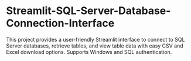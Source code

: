 # Streamlit-SQL-Server-Database-Connection-Interface
This project provides a user-friendly Streamlit interface to connect to SQL Server databases, retrieve tables, and view table data with easy CSV and Excel download options. Supports Windows and SQL authentication.
